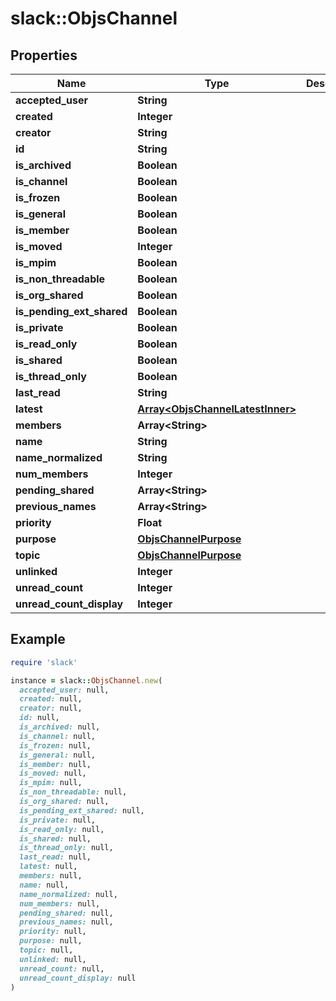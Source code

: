 # slack::ObjsChannel

## Properties

| Name | Type | Description | Notes |
| ---- | ---- | ----------- | ----- |
| **accepted_user** | **String** |  | [optional] |
| **created** | **Integer** |  |  |
| **creator** | **String** |  |  |
| **id** | **String** |  |  |
| **is_archived** | **Boolean** |  | [optional] |
| **is_channel** | **Boolean** |  |  |
| **is_frozen** | **Boolean** |  | [optional] |
| **is_general** | **Boolean** |  | [optional] |
| **is_member** | **Boolean** |  | [optional] |
| **is_moved** | **Integer** |  | [optional] |
| **is_mpim** | **Boolean** |  |  |
| **is_non_threadable** | **Boolean** |  | [optional] |
| **is_org_shared** | **Boolean** |  |  |
| **is_pending_ext_shared** | **Boolean** |  | [optional] |
| **is_private** | **Boolean** |  |  |
| **is_read_only** | **Boolean** |  | [optional] |
| **is_shared** | **Boolean** |  |  |
| **is_thread_only** | **Boolean** |  | [optional] |
| **last_read** | **String** |  | [optional] |
| **latest** | [**Array&lt;ObjsChannelLatestInner&gt;**](ObjsChannelLatestInner.md) |  | [optional] |
| **members** | **Array&lt;String&gt;** |  |  |
| **name** | **String** |  |  |
| **name_normalized** | **String** |  |  |
| **num_members** | **Integer** |  | [optional] |
| **pending_shared** | **Array&lt;String&gt;** |  | [optional] |
| **previous_names** | **Array&lt;String&gt;** |  | [optional] |
| **priority** | **Float** |  | [optional] |
| **purpose** | [**ObjsChannelPurpose**](ObjsChannelPurpose.md) |  |  |
| **topic** | [**ObjsChannelPurpose**](ObjsChannelPurpose.md) |  |  |
| **unlinked** | **Integer** |  | [optional] |
| **unread_count** | **Integer** |  | [optional] |
| **unread_count_display** | **Integer** |  | [optional] |

## Example

```ruby
require 'slack'

instance = slack::ObjsChannel.new(
  accepted_user: null,
  created: null,
  creator: null,
  id: null,
  is_archived: null,
  is_channel: null,
  is_frozen: null,
  is_general: null,
  is_member: null,
  is_moved: null,
  is_mpim: null,
  is_non_threadable: null,
  is_org_shared: null,
  is_pending_ext_shared: null,
  is_private: null,
  is_read_only: null,
  is_shared: null,
  is_thread_only: null,
  last_read: null,
  latest: null,
  members: null,
  name: null,
  name_normalized: null,
  num_members: null,
  pending_shared: null,
  previous_names: null,
  priority: null,
  purpose: null,
  topic: null,
  unlinked: null,
  unread_count: null,
  unread_count_display: null
)
```

